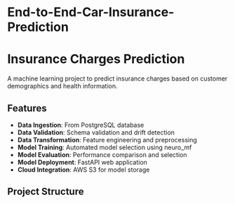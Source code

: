 # End-to-End-Car-Insurance-Prediction
# Insurance Charges Prediction

A machine learning project to predict insurance charges based on customer demographics and health information.

## Features

- **Data Ingestion**: From PostgreSQL database
- **Data Validation**: Schema validation and drift detection
- **Data Transformation**: Feature engineering and preprocessing
- **Model Training**: Automated model selection using neuro_mf
- **Model Evaluation**: Performance comparison and selection
- **Model Deployment**: FastAPI web application
- **Cloud Integration**: AWS S3 for model storage

## Project Structure
